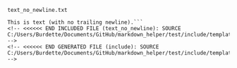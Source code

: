 <!-- >>>>>> BEGIN GENERATED FILE (include): SOURCE C:/Users/Burdette/Documents/GitHub/markdown_helper/test/include/templates/text_no_newline_text_no_newline.md -->
<!-- >>>>>> BEGIN INCLUDED FILE (text_no_newline): SOURCE C:/Users/Burdette/Documents/GitHub/markdown_helper/test/include/templates/../includes/text_no_newline.txt -->
<code>text_no_newline.txt</code>
```text_no_newline
This is text (with no trailing newline).```
<!-- <<<<<< END INCLUDED FILE (text_no_newline): SOURCE C:/Users/Burdette/Documents/GitHub/markdown_helper/test/include/templates/../includes/text_no_newline.txt -->
<!-- <<<<<< END GENERATED FILE (include): SOURCE C:/Users/Burdette/Documents/GitHub/markdown_helper/test/include/templates/text_no_newline_text_no_newline.md -->
